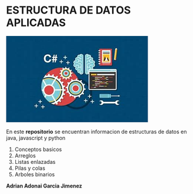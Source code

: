 # ESTRUCTURA DE DATOS APLICADAS 
![Imagen de estructura de datos](./IMG/OIP.jpeg)

En este **repositorio** se encuentran informacion
 de estructuras de datos en java, javascript 
y python


1. Conceptos basicos 
1. Arreglos 
1. Listas enlazadas
1. Pilas  y colas 
1. Arboles binarios


**Adrian Adonai Garcia Jimenez**

